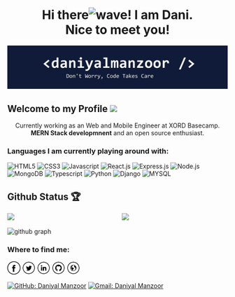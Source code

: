 <h1 align="center">Hi there<img alt="wave" src="https://emojis.slackmojis.com/emojis/images/1588177020/8809/wave_hello.gif?1588177020" width="35">! I am Dani.<br> Nice to meet you!</h1>
<img src="https://raw.githubusercontent.com/DaniyalManzoor/DaniyalManzoor/master/banner.png" alt="Banner about Arturs Smirnovs">

<h2>Welcome to my Profile <img src="https://emojis.slackmojis.com/emojis/images/1531849430/4246/blob-sunglasses.gif?1531849430" width="25" /></h2>
<p align="center">Currently working as an  Web and Mobile Engineer at XORD Basecamp. <b>MERN Stack developmnent</b> and an open source enthusiast.</p>

<h3>Languages I am currently playing around with:</h3>

<img alt="HTML5" src="https://img.shields.io/badge/html5%20-%23E34F26.svg?&style=for-the-badge&logo=html5&logoColor=white" height="30"> <img alt="CSS3" src="https://img.shields.io/badge/css3%20-%231572B6.svg?&style=for-the-badge&logo=css3&logoColor=white" height="30"> <img alt="Javascript" src="https://img.shields.io/badge/-Javascript-000?style=for-the-badge&logo=javascript" height="30"> <img alt="React.js" src="https://img.shields.io/badge/-React.js%20-%2361DBFB.svg?style=for-the-badge&logo=React&logoColor=black" height="30"> <img alt="Express.js" src="https://img.shields.io/badge/-Express.js%20-%23EFD81C.svg?style=for-the-badge&logo=Express&logoColor=black" height="30"> <img alt="Node.js" src="https://img.shields.io/badge/-Node-brightgreen?style=for-the-badge&logo=Node.js&logoColor=white" height="30"> <img alt="MongoDB" src="https://img.shields.io/badge/-MongoDB-402F20?style=for-the-badge&logo=MongoDB&logoColor=brightgreen" height="30"> <img alt="Typescript" src="https://img.shields.io/badge/typescript%20-%23007ACC.svg?&style=for-the-badge&logo=typescript&logoColor=white" height="30"> <img alt="Python" src="https://img.shields.io/badge/-Python-EFD81C?style=for-the-badge&logo=Python&logoColor=black" height="30"> <img alt="Django" src="https://img.shields.io/badge/-Django-0E3C2D?style=for-the-badge&logo=Django&logoColor=white" height="30"> <img alt="MYSQL" src="https://img.shields.io/badge/-MySql-20232a?style=for-the-badge&logo=mysql&logoColor=20232a&labelColor=58a6ff&logoWidth=30" height="40">

## Github Status 🏆

<img  src="https://github-readme-stats.vercel.app/api?username=DaniyalManzoor&count_private=true&show_icons=true&hide_border=true&theme=react" width="48%" align="right" >
<img  src="https://github-readme-streak-stats.herokuapp.com/?user=DaniyalManzoor&theme=react" width="48%" >
<br>

![github graph](https://activity-graph.herokuapp.com/graph?username=DaniyalManzoor&theme=react-dark)
<br>


<h3>Where to find me:</h3>

<a href="https://www.facebook.com/dani075" target="_blank"><img src="https://raw.githubusercontent.com/DaniyalManzoor/DaniyalManzoor/master/fb.png" alt="Facebook" width="30"></a>
<a href="https://twitter.com/daniyalmanzoo28" target="_blank"><img src="https://raw.githubusercontent.com/DaniyalManzoor/DaniyalManzoor/master/tw.png" alt="Twitter" width="30"></a>
<a href="https://www.linkedin.com/in/daniyalmanzoor/" target="_blank"><img src="https://raw.githubusercontent.com/DaniyalManzoor/DaniyalManzoor/master/in.png" alt="LinkedIn" width="30"></a>
<a href="https://github.com/DaniyalManzoor" target="_blank"><img src="https://raw.githubusercontent.com/DaniyalManzoor/DaniyalManzoor/master/git.png" alt="GitHub" width="30"></a>
<a href="https://github.com/DaniyalManzoor" target="_blank"><img src="https://raw.githubusercontent.com/DaniyalManzoor/DaniyalManzoor/master/www.png" alt="Website" width="30"></a>

[![GitHub: Daniyal Manzoor](https://img.shields.io/github/followers/DaniyalManzoor?label=follow&style=social)](https://github.com/DaniyalManzoor)
[![Gmail: Daniyal Manzoor](https://img.shields.io/badge/gmail-%23D14836.svg?&style=plastic&logo=gmail&logoColor=white)](mailto:daniyalmanzoor28@gmail.com)
